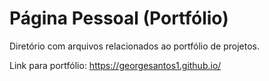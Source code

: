 # Página Pessoal (Portfólio)

Diretório com arquivos relacionados ao portfólio de projetos.

Link para portfólio: https://georgesantos1.github.io/